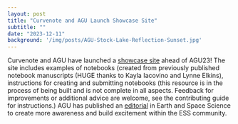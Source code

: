 ```yaml
---
layout: post
title: "Curvenote and AGU Launch Showcase Site"
subtitle: ""
date: "2023-12-11"
background: '/img/posts/AGU-Stock-Lake-Reflection-Sunset.jpg'
---
```



Curvenote and AGU have launched a [showcase site](https://agu.curve.space/) ahead of AGU23! The site includes examples of notebooks (created from previously published notebook manuscripts (HUGE thanks to Kayla Iacovino and Lynne Elkins), instructions for creating and submitting notebooks (this resource is in the process of being built and is not complete in all aspects. Feedback for improvements or additional advice are welcome, see the contributing guide for instructions.)
AGU has published an [editorial](https://agupubs.onlinelibrary.wiley.com/doi/10.1029/2023EA003458) in Earth and Space Science to create more awareness and build excitement within the ESS community.

